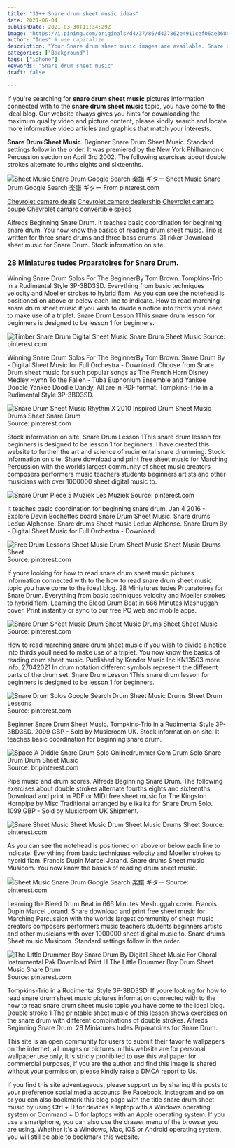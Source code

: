 ```yaml
---
title: "31++ Snare drum sheet music ideas"
date: 2021-06-04
publishDate: 2021-03-30T11:34:29Z
image: "https://i.pinimg.com/originals/d4/37/86/d437862e4911cef06ae368ef0e630278.png"
author: "Ines" # use capitalize
description: "Your Snare drum sheet music images are available. Snare drum sheet music are a topic that is being searched for and liked by netizens now. You can Find and Download the Snare drum sheet music files here. Download all free images."
categories: ["Background"]
tags: ["iphone"]
keywords: "Snare drum sheet music"
draft: false

---
```


If you're searching for **snare drum sheet music** pictures information connected with to the **snare drum sheet music** topic, you have come to the ideal  blog.  Our website always  gives you  hints  for downloading  the maximum  quality video and picture  content, please kindly search and locate more informative video articles and graphics  that match your interests.

**Snare Drum Sheet Music**. Beginner Snare Drum Sheet Music. Standard settings follow in the order. It was premiered by the New York Philharmonic Percussion section on April 3rd 2002. The following exercises about double strokes alternate fourths eights and sixteenths.

![Sheet Music Snare Drum Google Search 楽譜 ギター](https://i.pinimg.com/originals/b4/13/6d/b4136de9d6d16cbb0b0b4dcbaa6ef93e.png "Sheet Music Snare Drum Google Search 楽譜 ギター")
Sheet Music Snare Drum Google Search 楽譜 ギター From pinterest.com

[Chevrolet camaro deals](/chevrolet-camaro-deals/)
[Chevrolet camaro dealership](/chevrolet-camaro-dealership/)
[Chevrolet camaro coupe](/chevrolet-camaro-coupe/)
[Chevrolet camaro convertible specs](/chevrolet-camaro-convertible-specs/)

Alfreds Beginning Snare Drum. It teaches basic coordination for beginning snare drum. You now know the basics of reading drum sheet music. Trio is written for three snare drums and three bass drums. 31 rkker Download sheet music for Snare Drum. Stock information on site.

### 28 Miniatures tudes Prparatoires for Snare Drum.

Winning Snare Drum Solos For The BeginnerBy Tom Brown. Tompkins-Trio in a Rudimental Style 3P-3BD3SD. Everything from basic techniques velocity and Moeller strokes to hybrid flam. As you can see the notehead is positioned on above or below each line to indicate. How to read marching snare drum sheet music if you wish to divide a notice into thirds youll need to make use of a triplet. Snare Drum Lesson 1This snare drum lesson for beginners is designed to be lesson 1 for beginners.


![Timber Snare Drum Digital Sheet Music Snare Drum Sheet Music](https://i.pinimg.com/originals/41/2c/db/412cdb27e7cf0433bfb624dbfdf29156.jpg "Timber Snare Drum Digital Sheet Music Snare Drum Sheet Music")
Source: pinterest.com

Winning Snare Drum Solos For The BeginnerBy Tom Brown. Snare Drum By - Digital Sheet Music for Full Orchestra - Download. Choose from Snare Drum sheet music for such popular songs as The French Horn Disney Medley Hymn To the Fallen - Tuba Euphonium Ensemble and Yankee Doodle Yankee Doodle Dandy. All are in PDF format. Tompkins-Trio in a Rudimental Style 3P-3BD3SD.

![Snare Drum Sheet Music Rhythm X 2010 Inspired Drum Sheet Music Drums Sheet Snare Drum](https://i.pinimg.com/originals/b7/9b/c3/b79bc348acf496598f464e435c9035f3.png "Snare Drum Sheet Music Rhythm X 2010 Inspired Drum Sheet Music Drums Sheet Snare Drum")
Source: pinterest.com

Stock information on site. Snare Drum Lesson 1This snare drum lesson for beginners is designed to be lesson 1 for beginners. I have created this website to further the art and science of rudimental snare drumming. Stock information on site. Share download and print free sheet music for Marching Percussion with the worlds largest community of sheet music creators composers performers music teachers students beginners artists and other musicians with over 1000000 sheet digital music to.

![Snare Drum Piece 5 Muziek Les Muziek](https://i.pinimg.com/originals/ca/2e/9a/ca2e9af78ba2c44bb6d280d796e75b6d.jpg "Snare Drum Piece 5 Muziek Les Muziek")
Source: pinterest.com

It teaches basic coordination for beginning snare drum. Jan 4 2016 - Explore Devin Bochettes board Snare Drum Sheet Music. Snare drums Leduc Alphonse. Snare drums Sheet music Leduc Alphonse. Snare Drum By - Digital Sheet Music for Full Orchestra - Download.

![Free Drum Lessons Sheet Music Drum Sheet Music Sheet Music Drums Sheet](https://i.pinimg.com/originals/a6/91/d8/a691d8f5f593f7065f29ab9fdd3cdbe5.png "Free Drum Lessons Sheet Music Drum Sheet Music Sheet Music Drums Sheet")
Source: pinterest.com

If youre looking for how to read snare drum sheet music pictures information connected with to the how to read snare drum sheet music topic you have come to the ideal blog. 28 Miniatures tudes Prparatoires for Snare Drum. Everything from basic techniques velocity and Moeller strokes to hybrid flam. Learning the Bleed Drum Beat in 666 Minutes Meshuggah cover. Print instantly or sync to our free PC web and mobile apps.

![Snare Drum Sheet Music Drum Sheet Music Drums Sheet Sheet Music](https://i.pinimg.com/originals/bf/41/ee/bf41ee65ae8eb17c44a0f85f5255019f.png "Snare Drum Sheet Music Drum Sheet Music Drums Sheet Sheet Music")
Source: pinterest.com

How to read marching snare drum sheet music if you wish to divide a notice into thirds youll need to make use of a triplet. You now know the basics of reading drum sheet music. Published by Kendor Music Inc KN13503 more info. 27042021 In drum notation different symbols represent the different parts of the drum set. Snare Drum Lesson 1This snare drum lesson for beginners is designed to be lesson 1 for beginners.

![Snare Drum Solos Google Search Drum Sheet Music Drums Sheet Drum Lessons](https://i.pinimg.com/originals/59/9b/2d/599b2d3a2319042495f5ce0114787550.jpg "Snare Drum Solos Google Search Drum Sheet Music Drums Sheet Drum Lessons")
Source: pinterest.com

Beginner Snare Drum Sheet Music. Tompkins-Trio in a Rudimental Style 3P-3BD3SD. 2099 GBP - Sold by Musicroom UK. Stock information on site. It teaches basic coordination for beginning snare drum.

![Space A Diddle Snare Drum Solo Onlinedrummer Com Drum Solo Snare Drum Drum Sheet Music](https://i.pinimg.com/originals/4a/9d/1d/4a9d1d860690bd94282b0b10151bc71b.jpg "Space A Diddle Snare Drum Solo Onlinedrummer Com Drum Solo Snare Drum Drum Sheet Music")
Source: br.pinterest.com

Pipe music and drum scores. Alfreds Beginning Snare Drum. The following exercises about double strokes alternate fourths eights and sixteenths. Download and print in PDF or MIDI free sheet music for The Kingston Hornpipe by Misc Traditional arranged by e ikaika for Snare Drum Solo. 1099 GBP - Sold by Musicroom UK Shipment.

![Snare Sheet Music Sheet Music Drum Sheet Music Drums Sheet](https://i.pinimg.com/originals/01/8f/c2/018fc235f8412ef4651e2f913ccde1fa.jpg "Snare Sheet Music Sheet Music Drum Sheet Music Drums Sheet")
Source: pinterest.com

As you can see the notehead is positioned on above or below each line to indicate. Everything from basic techniques velocity and Moeller strokes to hybrid flam. Franois Dupin Marcel Jorand. Snare drums Sheet music Musicom. You now know the basics of reading drum sheet music.

![Sheet Music Snare Drum Google Search 楽譜 ギター](https://i.pinimg.com/originals/b4/13/6d/b4136de9d6d16cbb0b0b4dcbaa6ef93e.png "Sheet Music Snare Drum Google Search 楽譜 ギター")
Source: pinterest.com

Learning the Bleed Drum Beat in 666 Minutes Meshuggah cover. Franois Dupin Marcel Jorand. Share download and print free sheet music for Marching Percussion with the worlds largest community of sheet music creators composers performers music teachers students beginners artists and other musicians with over 1000000 sheet digital music to. Snare drums Sheet music Musicom. Standard settings follow in the order.

![The Little Drummer Boy Snare Drum By Digital Sheet Music For Choral Instrumental Pak Download Print H The Little Drummer Boy Drum Sheet Music Snare Drum](https://i.pinimg.com/originals/d4/37/86/d437862e4911cef06ae368ef0e630278.png "The Little Drummer Boy Snare Drum By Digital Sheet Music For Choral Instrumental Pak Download Print H The Little Drummer Boy Drum Sheet Music Snare Drum")
Source: pinterest.com

Tompkins-Trio in a Rudimental Style 3P-3BD3SD. If youre looking for how to read snare drum sheet music pictures information connected with to the how to read snare drum sheet music topic you have come to the ideal blog. Double stroke 1 The printable sheet music of this lesson shows exercises on the snare drum with different combinations of double strokes. Alfreds Beginning Snare Drum. 28 Miniatures tudes Prparatoires for Snare Drum.

This site is an open community for users to submit their favorite wallpapers on the internet, all images or pictures in this website are for personal wallpaper use only, it is stricly prohibited to use this wallpaper for commercial purposes, if you are the author and find this image is shared without your permission, please kindly raise a DMCA report to Us.

If you find this site adventageous, please support us by sharing this posts to your preference social media accounts like Facebook, Instagram and so on or you can also bookmark this blog page with the title snare drum sheet music by using Ctrl + D for devices a laptop with a Windows operating system or Command + D for laptops with an Apple operating system. If you use a smartphone, you can also use the drawer menu of the browser you are using. Whether it's a Windows, Mac, iOS or Android operating system, you will still be able to bookmark this website.
